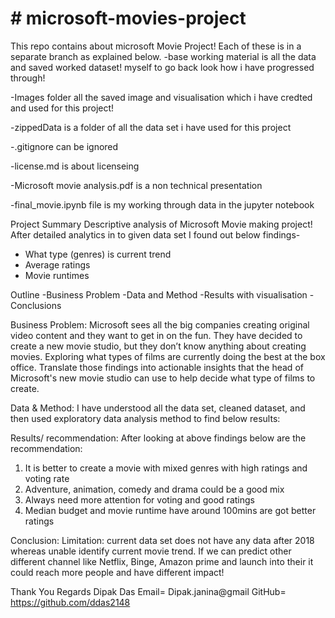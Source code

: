 # # microsoft-movies-project
 
This repo contains about microsoft Movie Project! Each of these is in a separate branch as explained below.
-base working material is all the data and saved worked dataset! myself to go back look how i have progressed through!

-Images folder all the saved image and visualisation which i have credted and used for this project!

-zippedData is a folder of all the data set i have used for this project

-.gitignore can be ignored

-license.md is about licenseing

-Microsoft movie analysis.pdf is a non technical presentation

-final_movie.ipynb file is my working through data in the jupyter notebook 

 Project Summary
Descriptive analysis of Microsoft Movie making project! After detailed analytics in to given data set I found out below findings-
-	What type (genres) is current trend
-	Average ratings
-	Movie runtimes


Outline
-Business Problem
-Data and Method
-Results with visualisation
-Conclusions


Business Problem:
Microsoft sees all the big companies creating original video content and they want to get in on the fun. They have decided to create a new movie studio, but they don’t know anything about creating movies. Exploring what types of films are currently doing the best at the box office. Translate those findings into actionable insights that the head of Microsoft's new movie studio can use to help decide what type of films to create.

Data & Method:
I have understood all the data set, cleaned dataset, and then used exploratory data analysis method to find below results:
 

Results/ recommendation:
After looking at above findings below are the recommendation:
1)	It is better to create a movie with mixed genres with high ratings and voting rate 
2)	 Adventure, animation, comedy and drama could be a good mix
3)	Always need more attention for voting and good ratings
4)	Median budget and movie runtime have around 100mins are got better ratings

Conclusion:
Limitation: current data set does not have any data after 2018 whereas unable identify current movie trend. 
If we can predict other different channel like Netflix, Binge, Amazon prime and launch into their it could reach more people and have different impact!

Thank You
Regards
Dipak Das
Email= Dipak.janina@gmail
GitHub= https://github.com/ddas2148









